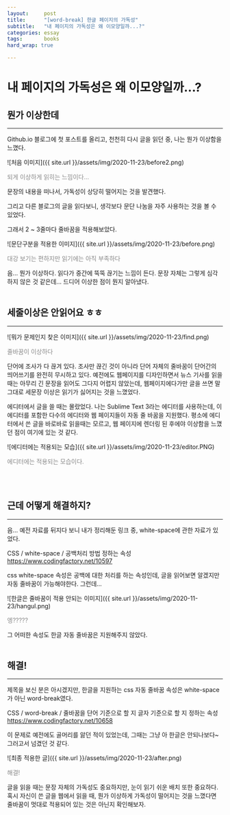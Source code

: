 ```yaml
---
layout:		post
title:		"[word-break] 한글 페이지의 가독성"
subtitle:	"내 페이지의 가독성은 왜 이모양일까...?"
categories:	essay
tags:		books
hard_wrap: true

---
```


# 내 페이지의 가독성은 왜 이모양일까...?

## 뭔가 이상한데
---

Github.io 블로그에 첫 포스트를 올리고, 천천히 다시 글을 읽던 중, 나는 뭔가 이상함을 느꼈다.

![처음 이미지]({{ site.url }}/assets/img/2020-11-23/before2.png)
<p style="opacity: 0.5;">되게 이상하게 읽히는 느낌이다...</p>

문장의 내용을 떠나서, 가독성이 상당히 떨어지는 것을 발견했다.

그리고 다른 블로그의 글을 읽다보니, 생각보다 문단 나눔을 자주 사용하는 것을 볼 수 있었다.

그래서 2 ~ 3줄마다 줄바꿈을 적용해보았다.

![문단구분을 적용한 이미지]({{ site.url }}/assets/img/2020-11-23/before.png)
<p style="opacity: 0.5;">대강 보기는 편하지만 읽기에는 아직 부족하다</p>

음... 뭔가 이상하다. 읽다가 중간에 뚝뚝 끊기는 느낌이 든다. 문장 자체는 그렇게 심각하지 않은 것 같은데... 드디어 이상한 점이 뭔지 알아냈다.
<br>
<br>

## 세줄이상은 안읽어요 ㅎㅎ
---

![뭐가 문제인지 찾은 이미지]({{ site.url }}/assets/img/2020-11-23/find.png)
<p style="opacity: 0.5;">줄바꿈이 이상하다</p>

단어에 조사가 다 끊겨 있다. 조사만 끊긴 것이 아니라 단어 자체의 줄바꿈이 단어간의 띄어쓰기를 완전히 무시하고 있다. 예전에도 웹페이지를 디자인하면서 뉴스 기사를 읽을 때는 아무리 긴 문장을 읽어도 그다지 어렵지 않았는데, 웹페이지에다가만 글을 쓰면 말그대로 세문장 이상은 읽기가 싫어지는 것을 느꼈었다.

에디터에서 글을 쓸 때는 몰랐었다. 나는 Sublime Text 3라는 에디터를 사용하는데, 이 에디터를 포함한 다수의 에디터와 웹 페이지들이 자동 줄 바꿈을 지원했다. 평소에 에디터에서 쓴 글을 바로바로 읽을때는 모르고, 웹 페이지에 렌더링 된 후에야 이상함을 느꼈던 점이 여기에 있는 것 같다.

![에디터에는 적용되는 모습]({{ site.url }}/assets/img/2020-11-23/editor.PNG)
<p style="opacity: 0.5;">에디터에는 적용되는 모습이다.</p>
<br>
<br>

## 근데 어떻게 해결하지?
---

음... 예전 자료를 뒤지다 보니 내가 정리해둔 링크 중, white-space에 관한 자료가 있었다.

CSS / white-space / 공백처리 방법 정하는 속성
https://www.codingfactory.net/10597

css white-space 속성은 공백에 대한 처리를 하는 속성인데, 글을 읽어보면 알겠지만 자동 줄바꿈이 가능해야한다. 그런데...

![한글은 줄바꿈이 적용 안되는 이미지]({{ site.url }}/assets/img/2020-11-23/hangul.png)
<p style="opacity: 0.5;">엥?????</p>

그 어떠한 속성도 한글 자동 줄바꿈은 지원해주지 않았다.
<br>
<br>

## 해결!
---

제목을 보신 분은 아시겠지만, 한글을 지원하는 css 자동 줄바꿈 속성은 white-space가 아닌 word-break였다.

CSS / word-break / 줄바꿈을 단어 기준으로 할 지 글자 기준으로 할 지 정하는 속성
https://www.codingfactory.net/10658

이 문제로 예전에도 골머리를 앓던 적이 있었는데, 그때는 그냥 아 한글은 안되나보다~ 그러고서 넘겼던 것 같다.

![최종 적용한 글]({{ site.url }}/assets/img/2020-11-23/after.png)
<p style="opacity: 0.5;">해결!</p>

글을 읽을 때는 문장 자체의 가독성도 중요하지만, 눈이 읽기 쉬운 배치 또한 중요하다. 혹시 자신이 쓴 글을 웹에서 읽을 때, 뭔가 이상하게 가독성이 떨어지는 것을 느꼈다면 줄바꿈이 멋대로 적용되어 있는 것은 아닌지 확인해보자.


